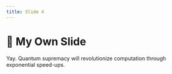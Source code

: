 ```yaml
---
title: Slide 4
---
```


# 🚀 My Own Slide

Yay. Quantum supremacy will revolutionize computation through exponential speed-ups.
